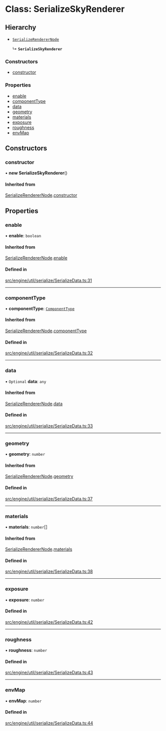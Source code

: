 # Class: SerializeSkyRenderer

## Hierarchy

- [`SerializeRendererNode`](SerializeRendererNode.md)

  ↳ **`SerializeSkyRenderer`**


### Constructors

- [constructor](SerializeSkyRenderer.md#constructor)

### Properties

- [enable](SerializeSkyRenderer.md#enable)
- [componentType](SerializeSkyRenderer.md#componenttype)
- [data](SerializeSkyRenderer.md#data)
- [geometry](SerializeSkyRenderer.md#geometry)
- [materials](SerializeSkyRenderer.md#materials)
- [exposure](SerializeSkyRenderer.md#exposure)
- [roughness](SerializeSkyRenderer.md#roughness)
- [envMap](SerializeSkyRenderer.md#envmap)

## Constructors

### constructor

• **new SerializeSkyRenderer**()

#### Inherited from

[SerializeRendererNode](SerializeRendererNode.md).[constructor](SerializeRendererNode.md#constructor)

## Properties

### enable

• **enable**: `boolean`

#### Inherited from

[SerializeRendererNode](SerializeRendererNode.md).[enable](SerializeRendererNode.md#enable)

#### Defined in

[src/engine/util/serialize/SerializeData.ts:31](https://github.com/Orillusion/orillusion/blob/main/src/engine/util/serialize/SerializeData.ts#L31)

___

### componentType

• **componentType**: [`ComponentType`](../enums/ComponentType.md)

#### Inherited from

[SerializeRendererNode](SerializeRendererNode.md).[componentType](SerializeRendererNode.md#componenttype)

#### Defined in

[src/engine/util/serialize/SerializeData.ts:32](https://github.com/Orillusion/orillusion/blob/main/src/engine/util/serialize/SerializeData.ts#L32)

___

### data

• `Optional` **data**: `any`

#### Inherited from

[SerializeRendererNode](SerializeRendererNode.md).[data](SerializeRendererNode.md#data)

#### Defined in

[src/engine/util/serialize/SerializeData.ts:33](https://github.com/Orillusion/orillusion/blob/main/src/engine/util/serialize/SerializeData.ts#L33)

___

### geometry

• **geometry**: `number`

#### Inherited from

[SerializeRendererNode](SerializeRendererNode.md).[geometry](SerializeRendererNode.md#geometry)

#### Defined in

[src/engine/util/serialize/SerializeData.ts:37](https://github.com/Orillusion/orillusion/blob/main/src/engine/util/serialize/SerializeData.ts#L37)

___

### materials

• **materials**: `number`[]

#### Inherited from

[SerializeRendererNode](SerializeRendererNode.md).[materials](SerializeRendererNode.md#materials)

#### Defined in

[src/engine/util/serialize/SerializeData.ts:38](https://github.com/Orillusion/orillusion/blob/main/src/engine/util/serialize/SerializeData.ts#L38)

___

### exposure

• **exposure**: `number`

#### Defined in

[src/engine/util/serialize/SerializeData.ts:42](https://github.com/Orillusion/orillusion/blob/main/src/engine/util/serialize/SerializeData.ts#L42)

___

### roughness

• **roughness**: `number`

#### Defined in

[src/engine/util/serialize/SerializeData.ts:43](https://github.com/Orillusion/orillusion/blob/main/src/engine/util/serialize/SerializeData.ts#L43)

___

### envMap

• **envMap**: `number`

#### Defined in

[src/engine/util/serialize/SerializeData.ts:44](https://github.com/Orillusion/orillusion/blob/main/src/engine/util/serialize/SerializeData.ts#L44)
